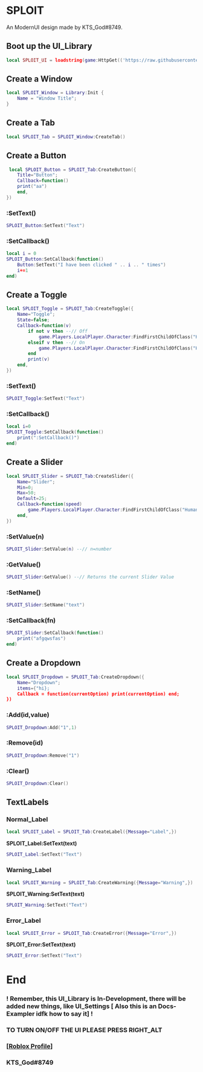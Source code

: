# SPLOIT
An ModernUI design made by KTS_God#8749.
## Boot up the UI_Library 

```lua
local SPLOIT_UI = loadstring(game:HttpGet(('https://raw.githubusercontent.com/KTSGod/SPLOIT/main/source.lua')))()
```
## Create a Window

```lua
local SPLOIT_Window = Library:Init {
	Name = "Window Title";
}
```

## Create a Tab

```lua
local SPLOIT_Tab = SPLOIT_Window:CreateTab()
```

## Create a Button

```lua
 local SPLOIT_Button = SPLOIT_Tab:CreateButton({
	Title="Button";
	Callback=function()
	print("aa")
	end,
})
```
### :SetText()

```lua
SPLOIT_Button:SetText("Text")
```
### :SetCallback()

```lua
local i = 0
SPLOIT_Button:SetCallback(function()
	Button:SetText("I have been clicked " .. i .. " times")
	i+=1
end)
```

## Create a Toggle

```lua
local SPLOIT_Toggle = SPLOIT_Tab:CreateToggle({
	Name="Toggle";
	State=false;
	Callback=function(v)
		if not v then --// Off
			game.Players.LocalPlayer.Character:FindFirstChildOfClass("Humanoid").WalkSpeed=0
		elseif v then --// On
			game.Players.LocalPlayer.Character:FindFirstChildOfClass("Humanoid").WalkSpeed=99999
		end
		print(v)
	end,
})
```
### :SetText()
```lua
SPLOIT_Toggle:SetText("Text")
```
### :SetCallback()
```lua
local i=0
SPLOIT_Toggle:SetCallback(function()
	print(":SetCallback()")
end)
```

## Create a Slider

```lua
local SPLOIT_Slider = SPLOIT_Tab:CreateSlider({
	Name="Slider";
	Min=0;
	Max=50;
	Default=25;
	Callback=function(speed)
		game.Players.LocalPlayer.Character:FindFirstChildOfClass("Humanoid").WalkSpeed=speed
	end,
})
```
### :SetValue(n)

```lua
SPLOIT_Slider:SetValue(n) --// n=number
```
### :GetValue()
```lua
SPLOIT_Slider:GetValue() --// Returns the current Slider Value
```
### :SetName()
```lua
SPLOIT_Slider:SetName("text")
```
### :SetCallback(fn)
```lua
SPLOIT_Slider:SetCallback(function()
	print("afgqwsfas")
end)
```
## Create a Dropdown
```lua
local SPLOIT_Dropdown = SPLOIT_Tab:CreateDropdown({
	Name="Dropdown";
	items={"hi};
	Callback = function(currentOption) print(currentOption) end;
})
```
### :Add(id,value)
```lua
SPLOIT_Dropdown:Add("1",1)
```
### :Remove(id)
```lua
SPLOIT_Dropdown:Remove("1")
```
### :Clear()
```lua
SPLOIT_Dropdown:Clear()
```

## TextLabels

### __Normal_Label__
```lua
local SPLOIT_Label = SPLOIT_Tab:CreateLabel({Message="Label",})
```

__SPLOIT_Label:SetText(text)__

```lua
SPLOIT_Label:SetText("Text")
```

### __Warning_Label__

```lua
local SPLOIT_Warning = SPLOIT_Tab:CreateWarning({Message="Warning",})
```

__SPLOIT_Warning:SetText(text)__
```lua
SPLOIT_Warning:SetText("Text")
```
### __Error_Label__

```lua
local SPLOIT_Error = SPLOIT_Tab:CreateError({Message="Error",})
```

__SPLOIT_Error:SetText(text)__

```lua
SPLOIT_Error:SetText("Text")
```

# End

### ! Remember, this UI_Library is In-Development, there will be added new things, like UI_Settings [ Also this is an Docs-Exampler idfk how to say it] !

### TO TURN ON/OFF THE UI PLEASE PRESS RIGHT_ALT

### [[Roblox Profile](https://www.roblox.com/users/3527498133/profile)]
### KTS_God#8749
